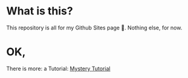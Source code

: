 # What is this?
This repository is all for my Github Sites page 🛜.
Nothing else, for now.

# OK,
There is more: a Tutorial:
[Mystery Tutorial](/tutorial.md/)
